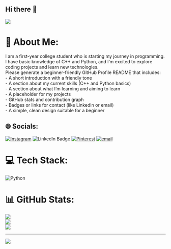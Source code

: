 ## Hi there 👋

<img src="https://miro.medium.com/1*gXjd2q1chGfp6AdfEi-PTg.gif">

# 💫 About Me:
I  am a first-year college student who is starting my journey in programming.  <br>I have basic knowledge of C++ and Python, and I’m excited to explore coding projects and learn new technologies.  <br>Please generate a beginner-friendly GitHub Profile README that includes:<br>- A short introduction with a friendly tone<br>- A section about my current skills (C++ and Python basics)<br>- A section about what I’m learning and aiming to learn<br>- A placeholder for my projects<br>- GitHub stats and contribution graph<br>- Badges or links for contact (like LinkedIn or email)<br>- A simple, clean design suitable for a beginner<br>


## 🌐 Socials:
[![Instagram](https://img.shields.io/badge/Instagram-%23E4405F.svg?logo=Instagram&logoColor=white)](https://instagram.com/jahanvijain_02) ![LinkedIn Badge](https://img.shields.io/badge/LinkedIn-%230077B5.svg?logo=linkedin&logoColor=white)
[![Pinterest](https://img.shields.io/badge/Pinterest-%23E60023.svg?logo=Pinterest&logoColor=white)](https://pinterest.com/JAHANVI) [![email](https://img.shields.io/badge/Email-D14836?logo=gmail&logoColor=white)](mailto:jahanvi.jain.2007@gmail.com) 

# 💻 Tech Stack:
![Python](https://img.shields.io/badge/python-3670A0?style=for-the-badge&logo=python&logoColor=ffdd54)
# 📊 GitHub Stats:
![](https://github-readme-stats.vercel.app/api?username=Jahanvijain02&theme=dark&hide_border=false&include_all_commits=false&count_private=false)<br/>
![](https://nirzak-streak-stats.vercel.app/?user=Jahanvijain02&theme=dark&hide_border=false)<br/>
![](https://github-readme-stats.vercel.app/api/top-langs/?username=Jahanvijain02&theme=dark&hide_border=false&include_all_commits=false&count_private=false&layout=compact)

---
[![](https://visitcount.itsvg.in/api?id=Jahanvijain02&icon=0&color=0)](https://visitcount.itsvg.in)

<!-- Proudly created with GPRM ( https://gprm.itsvg.in ) -->
